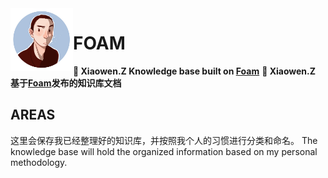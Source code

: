 <img src="attachments/avatar.jpg" width=100 align="left">

# FOAM

**👋 Xiaowen.Z Knowledge base built on [Foam](https://foambubble.github.io)**
**👋 Xiaowen.Z 基于[Foam](https://foambubble.github.io)发布的知识库文档**

## AREAS

这里会保存我已经整理好的知识库，并按照我个人的习惯进行分类和命名。
The knowledge base will hold the organized information based on my personal methodology.